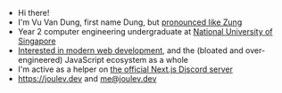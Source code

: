 * Hi there!
* I'm Vu Van Dung, first name Dung, but [pronounced like Zung](https://en.wiktionary.org/wiki/Dũng)
* Year 2 computer engineering undergraduate at [National University of Singapore](https://nus.edu.sg)
* [Interested in modern web development](https://github.com/joulev/webapps), and the (bloated and over-engineered) JavaScript ecosystem as a whole
* I'm active as a helper on [the official Next.js Discord server](https://discord.gg/nextjs)
* https://joulev.dev and me@joulev.dev
